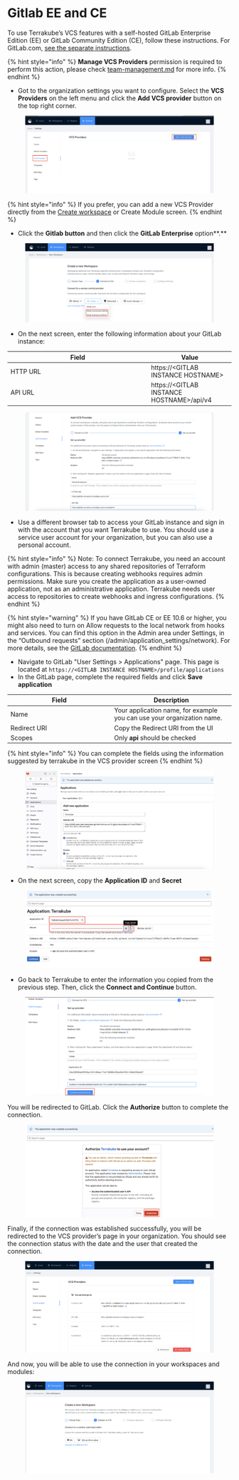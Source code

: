 # Gitlab EE and CE

To use Terrakube’s VCS features with a self-hosted GitLab Enterprise Edition (EE) or GitLab Community Edition (CE), follow these instructions.  For GitLab.com, [see the separate instructions](gitlab.com.md).

{% hint style="info" %}
**Manage VCS Providers** permission is required to perform this action, please check [team-management.md](../organizations/team-management.md "mention") for more info.
{% endhint %}



* Got to the organization settings you want to configure.  Select the **VCS Providers** on the left menu and click the **Add VCS provider** button on the top right corner.

<figure><img src="../../.gitbook/assets/image (359).png" alt=""><figcaption></figcaption></figure>

{% hint style="info" %}
If you prefer, you can add a new VCS Provider directly from the [Create workspace](../workspaces/creating-workspaces.md) or Create Module screen.&#x20;
{% endhint %}

* Click the **Gitlab button** and then click the **GitLab Enterprise** option**.**

<figure><img src="../../.gitbook/assets/image (1) (1) (1).png" alt=""><figcaption></figcaption></figure>

* On the next screen, enter the following information about your GitLab instance:

<table><thead><tr><th width="302">Field</th><th>Value</th></tr></thead><tbody><tr><td>HTTP URL</td><td>https://&#x3C;GITLAB INSTANCE HOSTNAME></td></tr><tr><td>API URL</td><td>https://&#x3C;GITLAB INSTANCE HOSTNAME>/api/v4</td></tr></tbody></table>

<figure><img src="../../.gitbook/assets/image (1) (1) (1) (1).png" alt=""><figcaption></figcaption></figure>

* Use a different browser tab to access your GitLab instance and sign in with the account that you want Terrakube to use. You should use a service user account for your organization, but you can also use a personal account.

{% hint style="info" %}
Note: To connect Terrakube, you need an account with admin (master) access to any shared repositories of Terraform configurations. This is because creating webhooks requires admin permissions. Make sure you create the application as a user-owned application, not as an administrative application. Terrakube needs user access to repositories to create webhooks and ingress configurations.
{% endhint %}

{% hint style="warning" %}
If you have GitLab CE or EE 10.6 or higher, you might also need to turn on Allow requests to the local network from hooks and services. You can find this option in the Admin area under Settings, in the “Outbound requests” section (/admin/application\_settings/network). For more details, see the [GitLab documentation](https://docs.gitlab.com/ee/security/webhooks.html#enable-local-requests-for-webhooks-and-services).
{% endhint %}

* Navigate to GitLab "User Settings > Applications" page. This page is located at `https://<GITLAB INSTANCE HOSTNAME>/profile/applications`
* In the GitLab page, complete the required fields and click **Save application**

<table><thead><tr><th width="219">Field</th><th>Description</th></tr></thead><tbody><tr><td>Name</td><td>Your application name, for example you can use your organization name.</td></tr><tr><td>Redirect URI</td><td>Copy the Redirect URI from the UI</td></tr><tr><td>Scopes</td><td>Only <strong>api</strong> should be checked</td></tr></tbody></table>

{% hint style="info" %}
You can complete the fields using the information suggested by terrakube in the VCS provider screen
{% endhint %}

<figure><img src="../../.gitbook/assets/image (2).png" alt=""><figcaption></figcaption></figure>

* On the next screen, copy the **Application ID** and **Secret**

<figure><img src="../../.gitbook/assets/image (4).png" alt=""><figcaption></figcaption></figure>

* Go back to Terrakube to enter the information you copied from the previous step. Then, click the **Connect and Continue** button.

<figure><img src="../../.gitbook/assets/image (103).png" alt=""><figcaption></figcaption></figure>

You will be redirected to GitLab. Click the **Authorize** button to complete the connection.

<figure><img src="../../.gitbook/assets/image (5).png" alt=""><figcaption></figcaption></figure>

Finally, if the connection was established successfully, you will be redirected to the VCS provider’s page in your organization. You should see the connection status with the date and the user that created the connection.

<figure><img src="../../.gitbook/assets/image (6).png" alt=""><figcaption></figcaption></figure>

And now, you will be able to use the connection in your workspaces and modules:

<figure><img src="../../.gitbook/assets/image (7).png" alt=""><figcaption></figcaption></figure>
